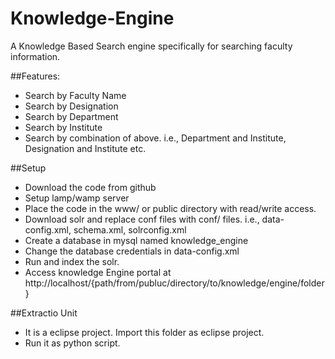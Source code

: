 Knowledge-Engine
================

A Knowledge Based Search engine specifically for searching faculty information.

##Features:
* Search by Faculty Name
* Search by Designation
* Search by Department
* Search by Institute
* Search by combination of above. i.e., Department and Institute, Designation and Institute etc.

##Setup
* Download the code from github
* Setup lamp/wamp server
* Place the code in the www/ or public directory with read/write access.
* Download solr and replace conf files with conf/ files. i.e., data-config.xml, schema.xml, solrconfig.xml
* Create a database in mysql named knowledge_engine
* Change the database credentials in data-config.xml
* Run and index the solr.
* Access knowledge Engine portal at http://localhost/{path/from/publuc/directory/to/knowledge/engine/folder}

##Extractio Unit
* It is a eclipse project. Import this folder as eclipse project.
* Run it as python script.

